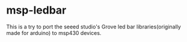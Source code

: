 msp-ledbar
==========

This is a try to port the seeed studio's Grove led bar libraries(originally made for arduino) to msp430 devices.
